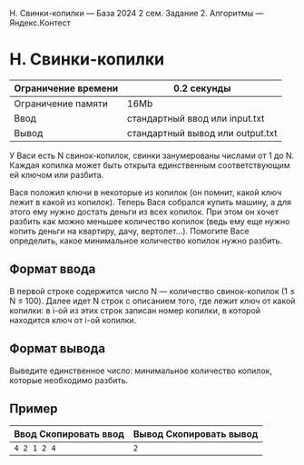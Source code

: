  H. Свинки\-копилки — База 2024 2 сем. Задание 2\. Алгоритмы — Яндекс.Контест



H. Свинки\-копилки
==================




| Ограничение времени | 0\.2 секунды |
| --- | --- |
| Ограничение памяти | 16Mb |
| Ввод | стандартный ввод или input.txt |
| Вывод | стандартный вывод или output.txt |





У Васи есть N свинок\-копилок, свинки занумерованы числами от 1 до N. Каждая копилка может быть открыта единственным соответствующим ей ключом или разбита. 
 

Вася положил ключи в некоторые из копилок (он помнит, какой ключ лежит в какой из копилок). Теперь Вася собрался купить машину,
 а для этого ему нужно достать деньги из всех копилок. При этом он хочет разбить как можно меньшее количество копилок (ведь
 ему еще нужно копить деньги на квартиру, дачу, вертолет...). Помогите Васе определить, какое минимальное количество копилок
 нужно разбить.
 



Формат ввода
------------



В первой строке содержится число N — количество свинок\-копилок (1 ≤ N ≤ 100\). Далее идет N строк с описанием того, где лежит ключ от какой копилки: в i\-ой из этих строк записан номер копилки, в которой находится ключ от i\-ой копилки.
 


Формат вывода
-------------



Выведите единственное число: минимальное количество копилок, которые необходимо разбить.


Пример
------




| Ввод Скопировать ввод | Вывод Скопировать вывод |
| --- | --- |
| ``` 4 2 1 2 4  ``` | ``` 2  ``` |












